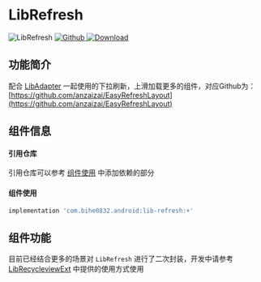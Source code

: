 # LibRefresh

![LibRefresh](https://img.shields.io/badge/AndroidAppFactory-LibRefresh-brightgreen)
[ ![Github](https://img.shields.io/badge/Github-LibRefresh-brightgreen?style=social) ](https://github.com/bihe0832/AndroidAppFactory/tree/master/LibRefresh)
[ ![Download](https://api.bintray.com/packages/bihe0832/android/lib-refresh/images/download.svg) ](https://bintray.com/bihe0832/android/lib-refresh/_latestVersion)

## 功能简介

配合 [LibAdapter](./lib-adapter.md) 一起使用的下拉刷新，上滑加载更多的组件，对应Github为：[https://github.com/anzaizai/EasyRefreshLayout](https://github.com/anzaizai/EasyRefreshLayout)

## 组件信息

#### 引用仓库

引用仓库可以参考 [组件使用](./../start.md) 中添加依赖的部分

#### 组件使用

```groovy
implementation 'com.bihe0832.android:lib-refresh:+'
```

## 组件功能

目前已经结合更多的场景对 `LibRefresh` 进行了二次封装，开发中请参考[LibRecycleviewExt](./lib-recycleview-ext.md) 中提供的使用方式使用